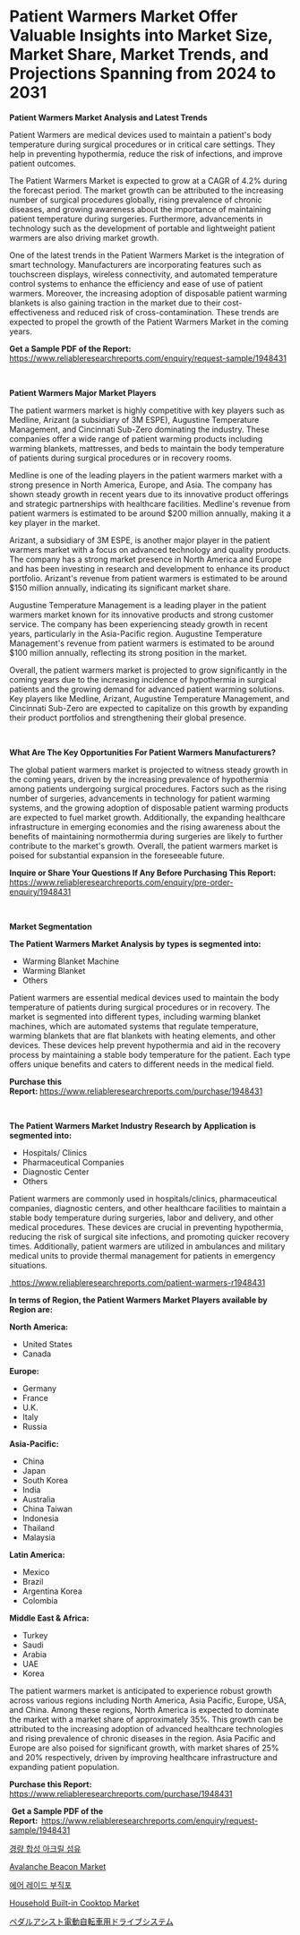 <p><h1>Patient Warmers Market Offer Valuable Insights into Market Size, Market Share, Market Trends, and Projections Spanning from 2024 to 2031</h1></p><p><strong>Patient Warmers Market Analysis and Latest Trends</strong></p>
<p><p>Patient Warmers are medical devices used to maintain a patient's body temperature during surgical procedures or in critical care settings. They help in preventing hypothermia, reduce the risk of infections, and improve patient outcomes. </p><p>The Patient Warmers Market is expected to grow at a CAGR of 4.2% during the forecast period. The market growth can be attributed to the increasing number of surgical procedures globally, rising prevalence of chronic diseases, and growing awareness about the importance of maintaining patient temperature during surgeries. Furthermore, advancements in technology such as the development of portable and lightweight patient warmers are also driving market growth.</p><p>One of the latest trends in the Patient Warmers Market is the integration of smart technology. Manufacturers are incorporating features such as touchscreen displays, wireless connectivity, and automated temperature control systems to enhance the efficiency and ease of use of patient warmers. Moreover, the increasing adoption of disposable patient warming blankets is also gaining traction in the market due to their cost-effectiveness and reduced risk of cross-contamination. These trends are expected to propel the growth of the Patient Warmers Market in the coming years.</p></p>
<p><strong>Get a Sample PDF of the Report:&nbsp;</strong> <a href="https://www.reliableresearchreports.com/enquiry/request-sample/1948431">https://www.reliableresearchreports.com/enquiry/request-sample/1948431</a></p>
<p>&nbsp;</p>
<p><strong>Patient Warmers Major Market Players</strong></p>
<p><p>The patient warmers market is highly competitive with key players such as Medline, Arizant (a subsidiary of 3M ESPE), Augustine Temperature Management, and Cincinnati Sub-Zero dominating the industry. These companies offer a wide range of patient warming products including warming blankets, mattresses, and beds to maintain the body temperature of patients during surgical procedures or in recovery rooms.</p><p>Medline is one of the leading players in the patient warmers market with a strong presence in North America, Europe, and Asia. The company has shown steady growth in recent years due to its innovative product offerings and strategic partnerships with healthcare facilities. Medline's revenue from patient warmers is estimated to be around $200 million annually, making it a key player in the market.</p><p>Arizant, a subsidiary of 3M ESPE, is another major player in the patient warmers market with a focus on advanced technology and quality products. The company has a strong market presence in North America and Europe and has been investing in research and development to enhance its product portfolio. Arizant's revenue from patient warmers is estimated to be around $150 million annually, indicating its significant market share.</p><p>Augustine Temperature Management is a leading player in the patient warmers market known for its innovative products and strong customer service. The company has been experiencing steady growth in recent years, particularly in the Asia-Pacific region. Augustine Temperature Management's revenue from patient warmers is estimated to be around $100 million annually, reflecting its strong position in the market.</p><p>Overall, the patient warmers market is projected to grow significantly in the coming years due to the increasing incidence of hypothermia in surgical patients and the growing demand for advanced patient warming solutions. Key players like Medline, Arizant, Augustine Temperature Management, and Cincinnati Sub-Zero are expected to capitalize on this growth by expanding their product portfolios and strengthening their global presence.</p></p>
<p>&nbsp;</p>
<p><strong>What Are The Key Opportunities For Patient Warmers Manufacturers?</strong></p>
<p><p>The global patient warmers market is projected to witness steady growth in the coming years, driven by the increasing prevalence of hypothermia among patients undergoing surgical procedures. Factors such as the rising number of surgeries, advancements in technology for patient warming systems, and the growing adoption of disposable patient warming products are expected to fuel market growth. Additionally, the expanding healthcare infrastructure in emerging economies and the rising awareness about the benefits of maintaining normothermia during surgeries are likely to further contribute to the market's growth. Overall, the patient warmers market is poised for substantial expansion in the foreseeable future.</p></p>
<p><strong>Inquire or Share Your Questions If Any Before Purchasing This Report:</strong> <a href="https://www.reliableresearchreports.com/enquiry/pre-order-enquiry/1948431">https://www.reliableresearchreports.com/enquiry/pre-order-enquiry/1948431</a></p>
<p>&nbsp;</p>
<p><strong>Market Segmentation</strong></p>
<p><strong>The Patient Warmers Market Analysis by types is segmented into:</strong></p>
<p><ul><li>Warming Blanket Machine</li><li>Warming Blanket</li><li>Others</li></ul></p>
<p><p>Patient warmers are essential medical devices used to maintain the body temperature of patients during surgical procedures or in recovery. The market is segmented into different types, including warming blanket machines, which are automated systems that regulate temperature, warming blankets that are flat blankets with heating elements, and other devices. These devices help prevent hypothermia and aid in the recovery process by maintaining a stable body temperature for the patient. Each type offers unique benefits and caters to different needs in the medical field.</p></p>
<p><strong>Purchase this Report:&nbsp;</strong><a href="https://www.reliableresearchreports.com/purchase/1948431">https://www.reliableresearchreports.com/purchase/1948431</a></p>
<p>&nbsp;</p>
<p><strong>The Patient Warmers Market Industry Research by Application is segmented into:</strong></p>
<p><ul><li>Hospitals/ Clinics</li><li>Pharmaceutical Companies</li><li>Diagnostic Center</li><li>Others</li></ul></p>
<p><p>Patient warmers are commonly used in hospitals/clinics, pharmaceutical companies, diagnostic centers, and other healthcare facilities to maintain a stable body temperature during surgeries, labor and delivery, and other medical procedures. These devices are crucial in preventing hypothermia, reducing the risk of surgical site infections, and promoting quicker recovery times. Additionally, patient warmers are utilized in ambulances and military medical units to provide thermal management for patients in emergency situations.</p></p>
<p><a href="https://www.reliableresearchreports.com/patient-warmers-r1948431">&nbsp;https://www.reliableresearchreports.com/patient-warmers-r1948431</a></p>
<p><strong>In terms of Region, the Patient Warmers Market Players available by Region are:</strong></p>
<p>
    <p> <strong> North America: </strong>
        <ul>
            <li>United States</li>
            <li>Canada</li>
        </ul>
        </p> 
    <p> <strong> Europe: </strong>
        <ul>
            <li>Germany</li>
            <li>France</li>
            <li>U.K.</li>
            <li>Italy</li>
            <li>Russia</li>
        </ul>
        </p> 
    <p> <strong> Asia-Pacific: </strong>
        <ul>
            <li>China</li>
            <li>Japan</li>
            <li>South Korea</li>
            <li>India</li>
            <li>Australia</li>
            <li>China Taiwan</li>
            <li>Indonesia</li>
            <li>Thailand</li>
            <li>Malaysia</li>
        </ul>
        </p> 
    <p> <strong> Latin America: </strong>
        <ul>
            <li>Mexico</li>
            <li>Brazil</li>
            <li>Argentina Korea</li>
            <li>Colombia</li>
        </ul>
        </p> 
    <p> <strong> Middle East & Africa: </strong>
        <ul>
            <li>Turkey</li>
            <li>Saudi</li>
            <li>Arabia</li>
            <li>UAE</li>
            <li>Korea</li>
        </ul>
    </p>
    </p>
<p><p>The patient warmers market is anticipated to experience robust growth across various regions including North America, Asia Pacific, Europe, USA, and China. Among these regions, North America is expected to dominate the market with a market share of approximately 35%. This growth can be attributed to the increasing adoption of advanced healthcare technologies and rising prevalence of chronic diseases in the region. Asia Pacific and Europe are also poised for significant growth, with market shares of 25% and 20% respectively, driven by improving healthcare infrastructure and expanding patient population.</p></p>
<p><strong>Purchase this Report: </strong><a href="https://www.reliableresearchreports.com/purchase/1948431">https://www.reliableresearchreports.com/purchase/1948431</a></p>
<p>&nbsp;<strong>Get a Sample PDF of the Report:&nbsp;&nbsp;</strong><a href="https://www.reliableresearchreports.com/enquiry/request-sample/1948431">https://www.reliableresearchreports.com/enquiry/request-sample/1948431</a></p>
<p><strong></strong></p>
<p><p><a href="https://github.com/vskv4779xr1/Market-Research-Report-List-3/blob/main/1777241180642.md">경량 합성 아크릴 섬유</a></p><p><a href="https://issuu.com/reportprime-2/docs/avalanche-beacon-market-size-2030.pptx">Avalanche Beacon Market</a></p><p><a href="https://github.com/CliftonFisher9067/Market-Research-Report-List-2/blob/main/4192234180643.md">에어 레이드 부직포</a></p><p><a href="https://github.com/DeonteStanton2023/Market-Research-Report-List-1/blob/main/household-built-in-cooktop-market.md">Household Built-in Cooktop Market</a></p><p><a href="https://github.com/DayanaRunolfsdottir/Market-Research-Report-List-1/blob/main/3767174167339.md">ペダルアシスト電動自転車用ドライブシステム</a></p></p>